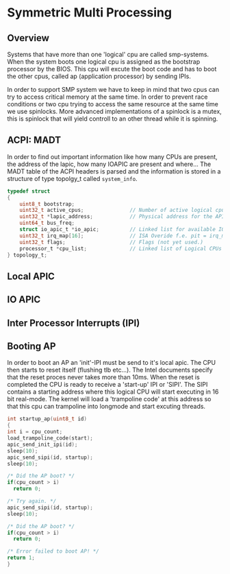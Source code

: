 Symmetric Multi Processing
==========================
Overview
--------
Systems that have more than one 'logical' cpu are called smp-systems. When the system boots one logical cpu is assigned as the bootstrap processor by the BIOS. This cpu will excute the boot code and has to boot the other cpus, called ap (application processor) by sending IPIs.

In order to support SMP system we have to keep in mind that two cpus can try to access critical memory at the same time. In order to prevent race conditions or two cpu trying to access the same resource at the same time we use spinlocks. More advanced implementations of a spinlock is a mutex, this is spinlock that will yield controll to an other thread while it is spinning.

ACPI: MADT
----------
In order to find out important information like how many CPUs are present, the address of the lapic, how many IOAPIC are present and where... The MADT table of the ACPI headers is parsed and the information is stored in a structure of type topolgy_t called `system_info`.
```C
typedef struct
{
	uint8_t bootstrap;
	uint32_t active_cpus;               // Number of active logical cpus.
	uint32_t *lapic_address;	        // Physical address for the APIC.
	uint64_t bus_freq;
	struct io_apic_t *io_apic;	        // Linked list for available IO APICs.
	uint32_t irq_map[16];	            // ISA Overide f.e. pit = irq_map[0]
	uint32_t flags;		                // Flags (not yet used.)
	processor_t *cpu_list;	            // Linked list of Logical CPUs
} topology_t;
```

Local APIC
----------

IO APIC
-------

Inter Processor Interrupts (IPI)
--------------------------------

Booting AP
----------
In order to boot an AP an 'init'-IPI must be send to it's local apic. The CPU then starts to reset itself (flushing tlb etc...). The Intel documents specify that the reset proces never takes more than 10ms. When the reset is completed the CPU is ready to receive a 'start-up' IPI or 'SIPI'. The SIPI contains a starting address where this logical CPU will start executing in 16 bit real-mode. The kernel will load a 'trampoline code' at this address so that this cpu can trampoline into longmode and start excuting threads.
```C
int startup_ap(uint8_t id)
{
int i = cpu_count;    
load_trampoline_code(start);
apic_send_init_ipi(id);
sleep(10);
apic_send_sipi(id, startup);
sleep(10);

/* Did the AP boot? */
if(cpu_count > i)
  return 0;

/* Try again. */
apic_send_sipi(id, startup);
sleep(10);

/* Did the AP boot? */
if(cpu_count > i)
  return 0;

/* Error failed to boot AP! */  
return 1;
}
```

